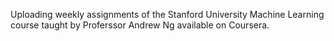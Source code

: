 Uploading weekly assignments of the Stanford University Machine Learning course taught by Proferssor Andrew Ng available on Coursera. 
